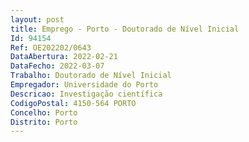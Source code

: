```yaml
--- 
layout: post
title: Emprego - Porto - Doutorado de Nível Inicial
Id: 94154
Ref: OE202202/0643
DataAbertura: 2022-02-21
DataFecho: 2022-03-07
Trabalho: Doutorado de Nível Inicial
Empregador: Universidade do Porto
Descricao: Investigação científica
CodigoPostal: 4150-564 PORTO
Concelho: Porto
Distrito: Porto
--- 
```

